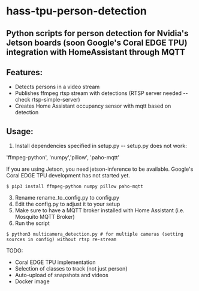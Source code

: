 hass-tpu-person-detection
===============

## Python scripts for person detection for Nvidia's Jetson boards (soon Google's Coral EDGE TPU) integration with HomeAssistant through MQTT

## Features:
* Detects persons in a video stream
* Publishes ffmpeg rtsp stream with detections (RTSP server needed -- check rtsp-simple-server)
* Creates Home Assistant occupancy sensor with mqtt based on detection

## Usage:

1. Install dependencies specified in setup.py -- setup.py does not work:

'ffmpeg-python', 'numpy','pillow', 'paho-mqtt' 

If you are using Jetson, you need jetson-inference to be available. Google's Coral EDGE TPU development has not started yet.

```
$ pip3 install ffmpeg-python numpy pillow paho-mqtt
```
3. Rename rename_to_config.py to config.py
4. Edit the config.py to adjust it to your setup
5. Make sure to have a MQTT broker installed with Home Assistant (i.e. Mosquito MQTT Broker)
6. Run the script
```
$ python3 multicamera_detection.py # for multiple cameras (setting sources in config) without rtsp re-stream
```
TODO:
- Coral EDGE TPU implementation
- Selection of classes to track (not just person)
- Auto-upload of snapshots and videos
- Docker image

